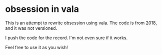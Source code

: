 # obsession in vala

This is an attempt to rewrite obsession using vala. The code is from 2018, and it was not versioned.

I push the code for the record. I'm not even sure if it works.

Feel free to use it as you wish!
